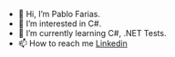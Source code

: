 - 👋 Hi, I’m Pablo Farias.
- 👀 I’m interested in C#.
- 🌱 I’m currently learning C#, .NET Tests.
- 📫 How to reach me [Linkedin](https://www.linkedin.com/in/pablo-farias/)

<!---
fariasu/fariasu is a ✨ special ✨ repository because its `README.md` (this file) appears on your GitHub profile.
You can click the Preview link to take a look at your changes.
--->
